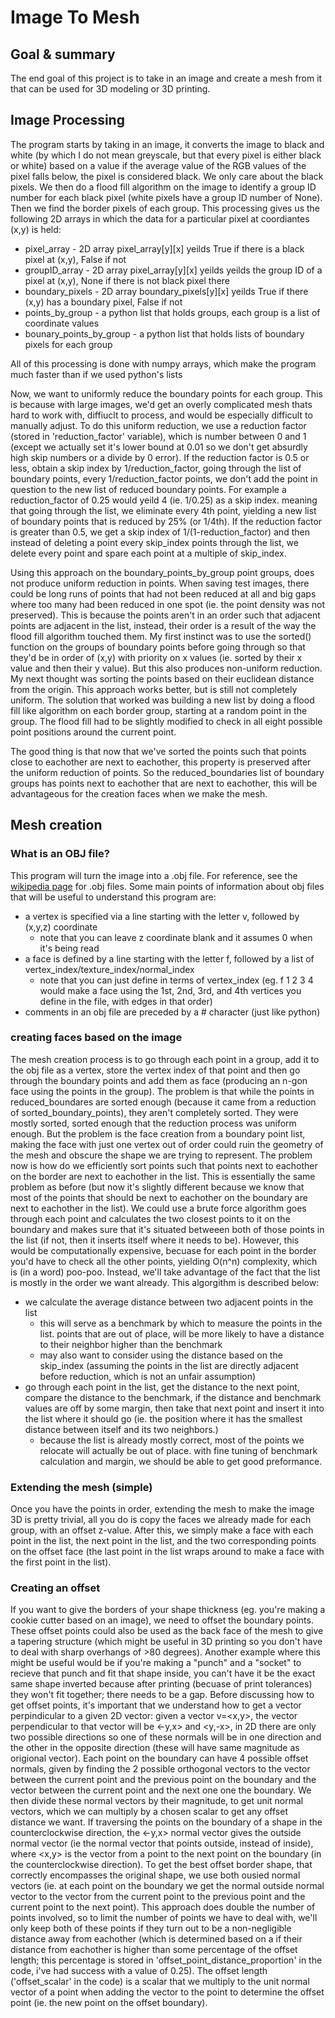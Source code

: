 # Image To Mesh
## Goal & summary
The end goal of this project is to take in an image and create a mesh from it that can be used for 3D modeling or 3D printing.

## Image Processing
The program starts by taking in an image, it converts the image to black and white (by which I do not mean greyscale, but that every pixel is either black or white) based on a value if the average value of the RGB values of the pixel falls below, the pixel is considered black. We only care about the black pixels. We then do a flood fill algorithm on the image to identify a group ID number for each black pixel (white pixels have a group ID number of None). Then we find the border pixels of each group. This processing gives us the following 2D arrays in which the data for a particular pixel at coordiantes (x,y) is held:
- pixel_array - 2D array pixel_array[y][x] yeilds True if there is a black pixel at (x,y), False if not
- groupID_array - 2D array pixel_array[y][x] yeilds yeilds the group ID of a pixel at (x,y), None if there is not black pixel there
- boundary_pixels - 2D array boundary_pixels[y][x] yeilds True if there (x,y) has a boundary pixel, False if not
- points_by_group - a python list that holds groups, each group is a list of coordinate values
- bounary_points_by_group - a python list that holds lists of boundary pixels for each group

All of this processing is done with numpy arrays, which make the program much faster than if we used python's lists

Now, we want to uniformly reduce the boundary points for each group. This is because with large images, we'd get an overly complicated mesh thats hard to work with, diffiuclt to process, and would be especially difficult to manually adjust. To do this uniform reduction, we use a reduction factor (stored in 'reduction_factor' variable), which is number between 0 and 1 (except we actually set it's lower bound at 0.01 so we don't get absurdly high skip numbers or a divide by 0 error). If the reduction factor is 0.5 or less, obtain a skip index by 1/reduction_factor, going through the list of boundary points, every 1/reduction_factor points, we don't add the point in question to the new list of reduced boundary points. For example a reduction_factor of 0.25 would yeild 4 (ie. 1/0.25) as a skip index. meaning that going through the list, we eliminate every 4th point, yielding a new list of boundary points that is reduced by 25% (or 1/4th). If the reduction factor is greater than 0.5, we get a skip index of 1/(1-reduction_factor) and then instead of deleting a point every skip_index points through the list, we delete every point and spare each point at a multiple of skip_index.

Using this approach on the boundary_points_by_group point groups, does not produce uniform reduction in points. When saving test images, there could be long runs of points that had not been reduced at all and big gaps where too many had been reduced in one spot (ie. the point density was not preserved). This is because the points aren't in an order such that adjacent points are adjacent in the list, instead, their order is a result of the way the flood fill algorithm touched them. My first instinct was to use the sorted() function on the groups of boundary points before going through so that they'd be in order of (x,y) with priority on x values (ie. sorted by their x value and then their y value). But this also produces non-uniform reduction. My next thought was sorting the points based on their euclidean distance from the origin. This approach works better, but is still not completely uniform. The solution that worked was building a new list by doing a flood fill like algorithm on each border group, starting at a random point in the group. The flood fill had to be slightly modified to check in all eight possible point positions around the current point.

The good thing is that now that we've sorted the points such that points close to eachother are next to eachother, this property is preserved after the uniform reduction of points. So the reduced_boundaries list of boundary groups has points next to eachother that are next to eachother, this will be advantageous for the creation faces when we make the mesh. 

## Mesh creation
### What is an OBJ file?
This program will turn the image into a .obj file. For reference, see the [wikipedia page](https://en.wikipedia.org/wiki/Wavefront_.obj_file) for .obj files. Some main points of information about obj files that will be useful to understand this program are:
- a vertex is specified via a line starting with the letter v, followed by (x,y,z) coordinate
    - note that you can leave z coordinate blank and it assumes 0 when it's being read
- a face is defined by a line starting with the letter f, followed by a list of vertex_index/texture_index/normal_index
    - note that you can just define in terms of vertex_index (eg. f 1 2 3 4 would make a face using the 1st, 2nd, 3rd, and 4th vertices you define in the file, with edges in that order)
- comments in an obj file are preceded by a # character (just like python)

### creating faces based on the image
The mesh creation process is to go through each point in a group, add it to the obj file as a vertex, store the vertex index of that point and then go through the boundary points and add them as face (producing an n-gon face using the points in the group). The problem is that while the points in reduced_boundares are sorted enough (because it came from a reduction of sorted_boundary_points), they aren't completely sorted. They were mostly sorted, sorted enough that the reduction process was uniform enough. But the problem is the face creation from a boundary point list, making the face with just one vertex out of order could ruin the geometry of the mesh and obscure the shape we are trying to represent. The problem now is how do we efficiently sort points such that points next to eachother on the border are next to eachother in the list. This is essentially the same problem as before (but now it's slightly different because we know that most of the points that should be next to eachother on the boundary are next to eachother in the list). We could use a brute force algorithm goes through each point and calculates the two closest points to it on the boundary and makes sure that it's situated betweeen both of those points in the list (if not, then it inserts itself where it needs to be). However, this would be computationally expensive, becuase for each point in the border you'd have to check all the other points, yielding O(n^n) complexity, which is (in a word) poo-poo. Instead, we'll take advantage of the fact that the list is mostly in the order we want already. This algorgithm is described below:
- we calculate the average distance between two adjacent points in the list
    - this will serve as a benchmark by which to measure the points in the list. points that are out of place, will be more likely to have a distance to their neighbor higher than the benchmark 
    - may also want to consider using the distance based on the skip_index (assuming the points in the list are directly adjacent before reduction, which is not an unfair assumption)
- go through each point in the list, get the distance to the next point, compare the distance to the benchmark, if the distance and benchmark values are off by some margin, then take that next point and insert it into the list where it should go (ie. the position where it has the smallest distance between itself and its two neighbors.)
    - because the list is already mostly correct, most of the points we relocate will actually be out of place. with fine tuning of benchmark calculation and margin, we should be able to get good preformance.

### Extending the mesh (simple)
Once you have the points in order, extending the mesh to make the image 3D is pretty trivial, all you do is copy the faces we already made for each group, with an offset z-value. After this, we simply make a face with each point in the list, the next point in the list, and the two corresponding points on the offset face (the last point in the list wraps around to make a face with the first point in the list).

### Creating an offset
If you want to give the borders of your shape thickness (eg. you're making a cookie cutter based on an image), we need to offset the boundary points. These offset points could also be used as the back face of the mesh to give a tapering structure (which might be useful in 3D printing so you don't have to deal with sharp overhangs of >80 degrees). Another example where this might be useful would be if you're making a "punch" and a "socket" to recieve that punch and fit that shape inside, you can't have it be the exact same shape inverted because after printing (becuase of print tolerances) they won't fit together; there needs to be a gap. Before discussing how to get offset points, it's important that we understand how to get a vector perpindicular to a given 2D vector: given a vector v=<x,y>, the vector perpendicular to that vector will be <-y,x> and <y,-x>, in 2D there are only two possible directions so one of these normals will be in one direction and the other in the opposite direction (these will have same magnitude as origional vector). Each point on the boundary can have 4 possible offset normals, given by finding the 2 possible orthogonal vectors to the vector between the current point and the previous point on the boundary and the vector between the current point and the next one one the boundary. We then divide these normal vectors by their magnitude, to get unit normal vectors, which we can multiply by a chosen scalar to get any offset distance we want. If traversing the points on the boundary of a shape in the counterclockwise direction, the <-y,x> normal vector gives the outside normal vector (ie the normal vector that points outside, instead of inside), where <x,y> is the vector from a point to the next point on the boundary (in the counterclockwise direction). To get the best offset border shape, that correctly encompasses the original shape, we use both ousied normal vectors (ie. at each point on the boundary we get the normal outside normal vector to the vector from the current point to the previous point and the current point to the next point). This approach does double the number of points involved, so to limit the number of points we have to deal with, we'll only keep both of these points if they turn out to be a non-negligible distance away from eachother (which is determined based on a if their distance from eachother is higher than some percentage of the offset length; this percentage is stored in 'offset_point_distance_proportion' in the code, i've had success with a value of 0.25). The offset length ('offset_scalar' in the code) is a scalar that we multiply to the unit normal vector of a point when adding the vector to the point to determine the offset point (ie. the new point on the offset boundary).  
